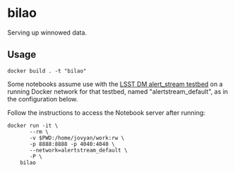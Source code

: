 bilao
============

Serving up winnowed data.

Usage
-------------------

```
docker build . -t "bilao"
```

Some notebooks assume use with the [LSST DM alert_stream testbed](github.com/lsst-dm/alert_stream) on a running Docker network for that testbed, named "alertstream_default", as in the configuration below.

Follow the instructions to access the Notebook server after running:

```
docker run -it \
       --rm \
       -v $PWD:/home/jovyan/work:rw \
       -p 8888:8888 -p 4040:4040 \
       --network=alertstream_default \
       -P \
	bilao
```
